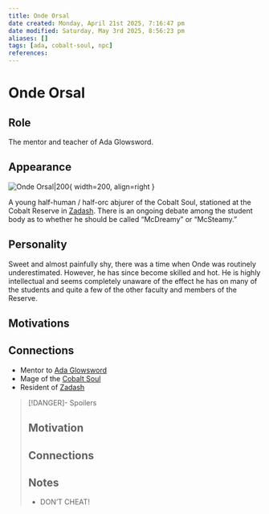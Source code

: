 ```yaml
---
title: Onde Orsal
date created: Monday, April 21st 2025, 7:16:47 pm
date modified: Saturday, May 3rd 2025, 8:56:23 pm
aliases: []
tags: [ada, cobalt-soul, npc]
references: 
---
```


# Onde Orsal

## Role

The mentor and teacher of Ada Glowsword.

## Appearance

![Onde Orsal|200](../assets/images/onde-orsal.png){ width=200, align=right }

A young half-human / half-orc abjurer of the Cobalt Soul, stationed at the Cobalt Reserve in [Zadash](../world/Locations/zadash.md). There is an ongoing debate among the student body as to whether he should be called “McDreamy” or “McSteamy.”

## Personality

Sweet and almost painfully shy, there was a time when Onde was routinely underestimated. However, he has since become skilled and hot. He is highly intellectual and seems completely unaware of the effect he has on many of the students and quite a few of the other faculty and members of the Reserve.

## Motivations

## Connections

- Mentor to [Ada Glowsword](../the-party/ada-glowsword.md)
- Mage of the [Cobalt Soul](../world/factions/cobalt-soul.md)
- Resident of [Zadash](../world/Locations/zadash.md)

> [!DANGER]- Spoilers
> ## Motivation
>
> ## Connections
>
> ## Notes
>
> - DON’T CHEAT!
